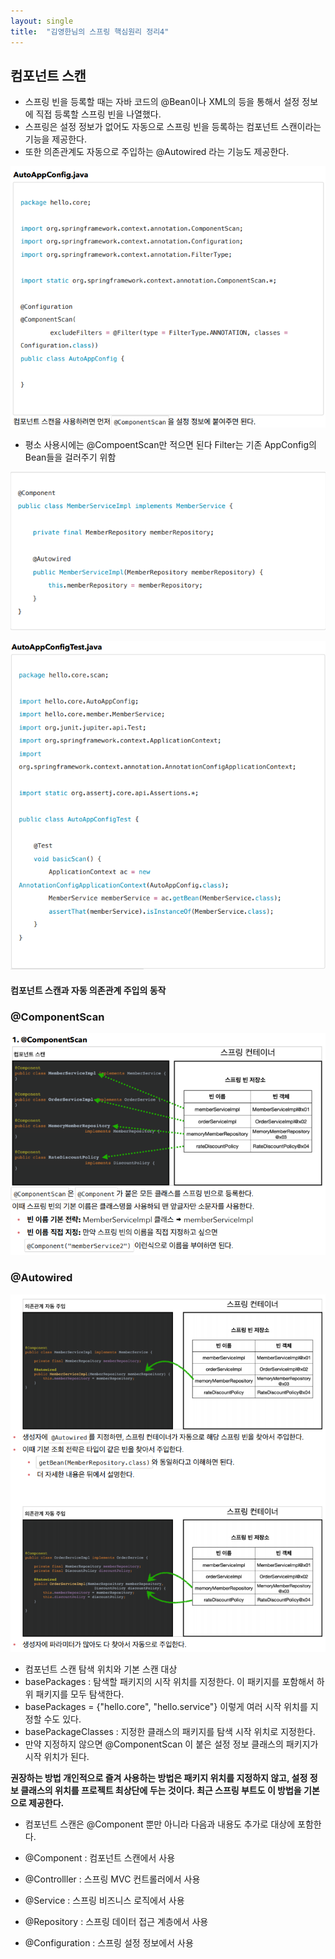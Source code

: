 ```yaml
---
layout: single
title:  "김영한님의 스프링 핵심원리 정리4"
---
```




## 컴포넌트 스캔

- 스프링 빈을 등록할 때는 자바 코드의 @Bean이나 XML의 <bean> 등을 통해서 설정 정보에
  직접 등록할 스프링 빈을 나열했다.
- 스프링은 설정 정보가 없어도 자동으로 스프링 빈을 등록하는 컴포넌트 스캔이라는 기능을
  제공한다.
- 또한 의존관계도 자동으로 주입하는 @Autowired 라는 기능도 제공한다.



![image-20220323152209930](../images/2022-03-23-Spring4/image-20220323152209930.png)

- 평소 사용시에는 @CompoentScan만 적으면 된다 Filter는 기존 AppConfig의 Bean들을 걸러주기 위함



![image-20220323152433027](../images/2022-03-23-Spring4/image-20220323152433027.png)

![image-20220323152513605](../images/2022-03-23-Spring4/image-20220323152513605.png)



#### 컴포넌트 스캔과 자동 의존관계 주입의 동작

### @ComponentScan



![image-20220323155057178](../images/2022-03-23-Spring4/image-20220323155057178.png)

### @Autowired



![image-20220323155247823](../images/2022-03-23-Spring4/image-20220323155247823.png)

- 컴포넌트 스캔 탐색 위치와 기본 스캔 대상
- basePackages : 탐색할 패키지의 시작 위치를 지정한다. 이 패키지를 포함해서 하위 패키지를 모두
  탐색한다.
- basePackages = {"hello.core", "hello.service"} 이렇게 여러 시작 위치를 지정할 수도
  있다.
- basePackageClasses : 지정한 클래스의 패키지를 탐색 시작 위치로 지정한다.
- 만약 지정하지 않으면 @ComponentScan 이 붙은 설정 정보 클래스의 패키지가 시작 위치가 된다.



**권장하는 방법
개인적으로 즐겨 사용하는 방법은 패키지 위치를 지정하지 않고, 설정 정보 클래스의 위치를 프로젝트
최상단에 두는 것이다. 최근 스프링 부트도 이 방법을 기본으로 제공한다.**



- 컴포넌트 스캔은 @Component 뿐만 아니라 다음과 내용도 추가로 대상에 포함한다.
- @Component : 컴포넌트 스캔에서 사용
- @Controlller : 스프링 MVC 컨트롤러에서 사용
- @Service : 스프링 비즈니스 로직에서 사용

- @Repository : 스프링 데이터 접근 계층에서 사용
- @Configuration : 스프링 설정 정보에서 사용

